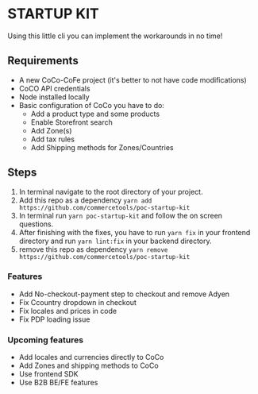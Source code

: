 # STARTUP KIT
Using this little cli you can implement the workarounds in no time!

## Requirements
- A new CoCo-CoFe project (it's better to not have code modifications)
- CoCO API credentials
- Node installed locally
- Basic configuration of CoCo you have to do:
    - Add a product type and some products
    - Enable Storefront search
    - Add Zone(s)
    - Add tax rules
    - Add Shipping methods for Zones/Countries


## Steps

1. In terminal navigate to the root directory of your project.
1. Add this repo as a dependency `yarn add https://github.com/commercetools/poc-startup-kit`
1. In terminal run `yarn poc-startup-kit` and follow the on screen questions.
1. After finishing with the fixes, you have to run `yarn fix` in your frontend directory and run `yarn lint:fix` in your backend directory.
1. remove this repo as dependency `yarn remove https://github.com/commercetools/poc-startup-kit`

### Features
- Add No-checkout-payment step to checkout and remove Adyen
- Fix Ccountry dropdown in checkout
- Fix locales and prices in code
- Fix PDP loading issue

### Upcoming features
- Add locales and currencies directly to CoCo
- Add Zones and shipping methods to CoCo
- Use frontend SDK
- Use B2B BE/FE features 

